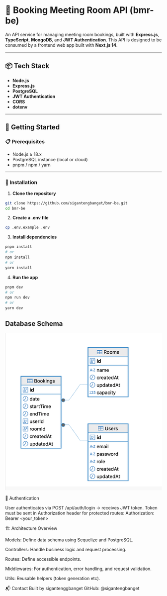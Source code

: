 # 📖 Booking Meeting Room API (bmr-be)

An API service for managing meeting room bookings, built with **Express.js**, **TypeScript**, **MongoDB**, and **JWT Authentication**. This API is designed to be consumed by a frontend web app built with **Next.js 14**.

---

## 📦 Tech Stack

- **Node.js**
- **Express.js**
- **PostgreSQL**
- **JWT Authentication**
- **CORS**
- **dotenv**

---

## 🚀 Getting Started

### 📋 Prerequisites

- Node.js ≥ 18.x
- PostgreSQL instance (local or cloud)
- pnpm / npm / yarn

---

### 🔧 Installation

1. **Clone the repository**

```bash
git clone https://github.com/sigantengbanget/bmr-be.git
cd bmr-be
```
2. **Create a .env file**
```bash
cp .env.example .env
```

3. **Install dependencies**
```bash
pnpm install
# or
npm install
# or
yarn install
```
4. **Run the app**
```bash
pnpm dev
# or
npm run dev
# or
yarn dev
```

## Database Schema

![Database Schema](src/images/db-schema.png)

🔐 Authentication

User authenticates via POST /api/auth/login → receives JWT token.
Token must be sent in Authorization header for protected routes:
Authorization: Bearer <your_token>

🏗️ Architecture Overview

Models: Define data schema using Sequelize and PostgreSQL.

Controllers: Handle business logic and request processing.

Routes: Define accessible endpoints.

Middlewares: For authentication, error handling, and request validation.

Utils: Reusable helpers (token generation etc).

📬 Contact
Built by sigantenggbanget
GitHub: @sigantengbanget